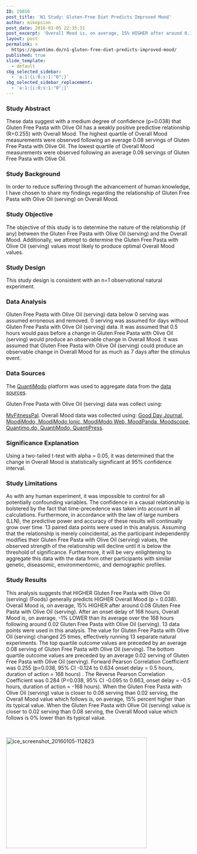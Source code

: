 ```yaml
---
ID: 19850
post_title: 'N1 Study: Gluten-Free Diet Predicts Improved Mood'
author: mikepsinn
post_date: 2016-01-05 22:35:31
post_excerpt: 'Overall Mood is, on average, 15% HIGHER after around 0.1 servings of Gluten Free Pasta with Olive Oil.  Overall Mood is, on average, -1% LOWER after around 0.02 servings of Gluten Free Pasta with Olive Oil.'
layout: post
permalink: >
  https://quantimo.do/n1-gluten-free-diet-predicts-improved-mood/
published: true
slide_template:
  - default
sbg_selected_sidebar:
  - 'a:1:{i:0;s:1:"0";}'
sbg_selected_sidebar_replacement:
  - 'a:1:{i:0;s:1:"0";}'
---
```

### Study Abstract

<p class="ng-binding">
  These data suggest with a medium degree of confidence (p=0.038) that Gluten Free Pasta with Olive Oil has a weakly positive predictive relationship (R=0.255) with Overall Mood. The highest quartile of Overall Mood measurements were observed following an average 0.08 servings of Gluten Free Pasta with Olive Oil. The lowest quartile of Overall Mood measurements were observed following an average 0.08 servings of Gluten Free Pasta with Olive Oil.
</p>

### Study Background

<p class="ng-binding">
  In order to reduce suffering through the advancement of human knowledge, I have chosen to share my findings regarding the relationship of Gluten Free Pasta with Olive Oil (serving) on Overall Mood.
</p>

### Study Objective

<p class="ng-binding">
  The objective of this study is to determine the nature of the relationship (if any) between the Gluten Free Pasta with Olive Oil (serving) and the Overall Mood. Additionally, we attempt to determine the Gluten Free Pasta with Olive Oil (serving) values most likely to produce optimal Overall Mood values.
</p>

### Study Design

<p class="ng-binding">
  This study design is consistent with an n=1 observational natural experiment.
</p>

### Data Analysis

<p class="ng-binding">
  Gluten Free Pasta with Olive Oil (serving) data below 0 serving was assumed erroneous and removed. 0 serving was assumed for days without Gluten Free Pasta with Olive Oil (serving) data. It was assumed that 0.5 hours would pass before a change in Gluten Free Pasta with Olive Oil (serving) would produce an observable change in Overall Mood. It was assumed that Gluten Free Pasta with Olive Oil (serving) could produce an observable change in Overall Mood for as much as 7 days after the stimulus event.
</p>

### Data Sources

<p class="ng-binding">
  The <a href="https://quantimo.do/">QuantiModo</a> platform was used to aggregate data from the <a href="https://quantimo.do/data-sources">data sources</a>.
</p> Gluten Free Pasta with Olive Oil (serving) data was collect using: 

[MyFitnessPal][1]. Overall Mood data was collected using: [Good Day Journal, MoodiModo, MoodiModo Ionic, MoodiModo Web, MoodPanda, Moodscope, Quantimo.do, QuantiModo, QuantiPress][1]. 
### Significance Explanation

<p class="ng-binding">
  Using a two-tailed t-test with alpha = 0.05, it was determined that the change in Overall Mood is statistically significant at 95% confidence interval.
</p>

### Study Limitations

<p class="ng-binding">
  As with any human experiment, it was impossible to control for all potentially confounding variables. The confidence in a causal relationship is bolstered by the fact that time-precedence was taken into account in all calculations. Furthermore, in accordance with the law of large numbers (LLN), the predictive power and accuracy of these results will continually grow over time. 13 paired data points were used in this analysis. Assuming that the relationship is merely coincidental, as the participant independently modifies their Gluten Free Pasta with Olive Oil (serving) values, the observed strength of the relationship will decline until it is below the threshold of significance. Furthermore, it will be very enlightening to aggregate this data with the data from other participants with similar genetic, diseasomic, environmentomic, and demographic profiles.
</p>

### Study Results

<p class="ng-binding">
  This analysis suggests that HIGHER Gluten Free Pasta with Olive Oil (serving) (Foods) generally predicts HIGHER Overall Mood (p = 0.038). Overall Mood is, on average, 15% HIGHER after around 0.08 Gluten Free Pasta with Olive Oil (serving). After an onset delay of 168 hours, Overall Mood is, on average, -1% LOWER than its average over the 168 hours following around 0.02 Gluten Free Pasta with Olive Oil (serving). 13 data points were used in this analysis. The value for Gluten Free Pasta with Olive Oil (serving) changed 25 times, effectively running 13 separate natural experiments. The top quartile outcome values are preceded by an average 0.08 serving of Gluten Free Pasta with Olive Oil (serving). The bottom quartile outcome values are preceded by an average 0.02 serving of Gluten Free Pasta with Olive Oil (serving). Forward Pearson Correlation Coefficient was 0.255 (p=0.038, 95% CI -0.124 to 0.634 onset delay = 0.5 hours, duration of action = 168 hours) . The Reverse Pearson Correlation Coefficient was 0.284 (P=0.038, 95% CI -0.095 to 0.663, onset delay = -0.5 hours, duration of action = -168 hours). When the Gluten Free Pasta with Olive Oil (serving) value is closer to 0.08 serving than 0.02 serving, the Overall Mood value which follows is, on average, 15% percent higher than its typical value. When the Gluten Free Pasta with Olive Oil (serving) value is closer to 0.02 serving than 0.08 serving, the Overall Mood value which follows is 0% lower than its typical value.
</p>   

<a href="https://quantimo.do/wp-content/uploads/2016/01/ice_screenshot_20160105-112823.png" rel="attachment wp-att-19853"><img class="alignnone size-full wp-image-19853" src="https://quantimo.do/wp-content/uploads/2016/01/ice_screenshot_20160105-112823.png" alt="ice_screenshot_20160105-112823" width="383" height="302" /></a>

 [1]: https://quantimo.do/data-sources